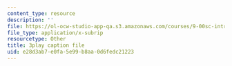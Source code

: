 ```yaml
---
content_type: resource
description: ''
file: https://ol-ocw-studio-app-qa.s3.amazonaws.com/courses/9-00sc-introduction-to-psychology-fall-2011/e28d3ab7e0fa5e99b8aa0d6fedc21223_SjjGiqf96rI.vtt
file_type: application/x-subrip
resourcetype: Other
title: 3play caption file
uid: e28d3ab7-e0fa-5e99-b8aa-0d6fedc21223
---
```


